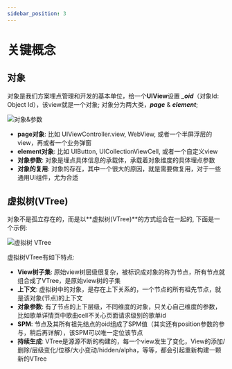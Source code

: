 ```yaml
---
sidebar_position: 3
---
```


# 关键概念

## 对象
对象是我们方案埋点管理和开发的基本单位，给一个**UIView**设置 ***_oid***（对象Id: Object Id），该view就是一个对象; 对象分为两大类，***page*** & ***element***;

![对象&参数](https://p6.music.126.net/obj/wonDlsKUwrLClGjCm8Kx/18861371146/7bfd/0863/ab3e/b8db1064a792e4eda7a3c60c13c6ad03.png)

- **page对象**: 比如 UIViewController.view, WebView, 或者一个半屏浮层的view，再或者一个业务弹窗
- **element对象**: 比如 UIButton, UICollectionViewCell, 或者一个自定义view
- **对象参数**: 对象是埋点具体信息的承载体，承载着对象维度的具体埋点参数
- **对象的复用**: 对象的存在，其中一个很大的原因，就是需要做复用，对于一些通用UI组件，尤为合适

## 虚拟树(VTree)
对象不是孤立存在的，而是以**虚拟树(VTree)**的方式组合在一起的, 下面是一个示例:

![虚拟树 VTree](https://p6.music.126.net/obj/wonDlsKUwrLClGjCm8Kx/18929153695/ee91/1527/7bbd/9598aa9e544f19332ee10cc35e065e5f.png)

虚拟树VTree有如下特点:

- **View树子集**: 原始view树层级很复杂，被标识成对象的称为节点，所有节点就组合成了VTree，是原始view树的子集
- **上下文**: 虚拟树中的对象，是存在上下关系的，一个节点的所有祖先节点，就是该对象(节点)的上下文
- **对象参数**: 有了节点的上下层级，不同维度的对象，只关心自己维度的参数，比如歌单详情页中歌曲cell不关心页面请求级别的歌单id
- **SPM**: 节点及其所有祖先结点的oid组成了SPM值（其实还有position参数的参与，稍后再详解），该SPM可以唯一定位该节点
- **持续生成**: VTree是源源不断的构建的，每一个view发生了变化，View的添加/删除/层级变化/位移/大小变动/hidden/alpha，等等，都会引起重新构建一颗新的VTree
